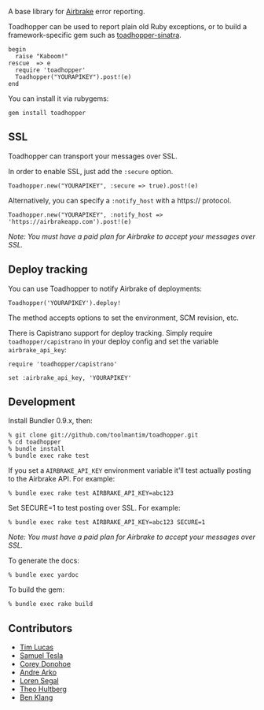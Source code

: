 A base library for [Airbrake](http://www.airbrakeapp.com/) error reporting.

Toadhopper can be used to report plain old Ruby exceptions, or to build a framework-specific gem such as [toadhopper-sinatra](http://github.com/toolmantim/toadhopper-sinatra).

    begin
      raise "Kaboom!"
    rescue  => e
      require 'toadhopper'
      Toadhopper("YOURAPIKEY").post!(e)
    end

You can install it via rubygems:

    gem install toadhopper

## SSL

Toadhopper can transport your messages over SSL.

In order to enable SSL, just add the `:secure` option.

    Toadhopper.new("YOURAPIKEY", :secure => true).post!(e)

Alternatively, you can specify a `:notify_host` with a https:// protocol.

    Toadhopper.new("YOURAPIKEY", :notify_host => 'https://airbrakeapp.com').post!(e)

_Note: You must have a paid plan for Airbrake to accept your messages over SSL._

## Deploy tracking

You can use Toadhopper to notify Airbrake of deployments:

    Toadhopper('YOURAPIKEY').deploy!
    
The method accepts options to set the environment, SCM revision, etc.

There is Capistrano support for deploy tracking. Simply require `toadhopper/capistrano` in your deploy config and set the variable `airbrake_api_key`:

    require 'toadhopper/capistrano'
    
    set :airbrake_api_key, 'YOURAPIKEY'

## Development

Install Bundler 0.9.x, then:

    % git clone git://github.com/toolmantim/toadhopper.git
    % cd toadhopper
    % bundle install
    % bundle exec rake test

If you set a `AIRBRAKE_API_KEY` environment variable it'll test actually posting to the Airbrake API. For example:

    % bundle exec rake test AIRBRAKE_API_KEY=abc123

Set SECURE=1 to test posting over SSL. For example:

    % bundle exec rake test AIRBRAKE_API_KEY=abc123 SECURE=1

_Note: You must have a paid plan for Airbrake to accept your messages over SSL._

To generate the docs:

    % bundle exec yardoc

To build the gem:

    % bundle exec rake build

## Contributors

* [Tim Lucas](http://github.com/toolmantim)
* [Samuel Tesla](http://github.com/stesla)
* [Corey Donohoe](http://github.com/atmos)
* [Andre Arko](http://github.com/indirect)
* [Loren Segal](http://github.com/lsegal)
* [Theo Hultberg](http://github.com/iconara)
* [Ben Klang](http://github.com/bklang)
